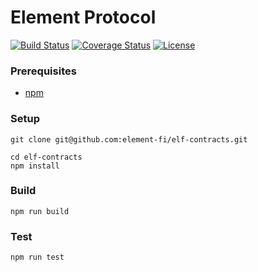 # Element Protocol

[![Build Status](https://github.com/element-fi/elf-contracts/workflows/Tests/badge.svg)](https://github.com/element-fi/elf-contracts/actions)
[![Coverage Status](https://coveralls.io/repos/github/element-fi/elf-contracts/badge.svg?branch=main&service=github&t=7FWsvc)](https://coveralls.io/github/element-fi/elf-contracts?branch=main)
[![License](https://img.shields.io/badge/License-Apache%202.0-blue.svg)](https://github.com/element-fi/elf-contracts/blob/master/LICENSE)

### Prerequisites

- [npm](https://nodejs.org/en/download/)

### Setup

```
git clone git@github.com:element-fi/elf-contracts.git
```

```
cd elf-contracts
npm install
```

### Build

```
npm run build
```

### Test

```
npm run test
```
